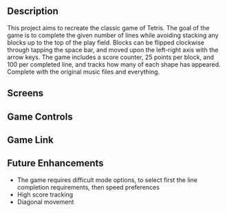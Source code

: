 
## Description
This project aims to recreate the classic game of Tetris. The goal of the game is to complete the given number of lines while avoiding stacking any blocks up to the top of the play field. Blocks can be flipped clockwise through tapping the space bar, and moved upon the left-right axis with the arrow keys. The game includes a score counter, 25 points per block, and 100 per completed line, and tracks how many of each shape has appeared. Complete with the original music files and everything. 



## Screens




## Game Controls

## Game Link


## Future Enhancements
* The game requires difficult mode options, to select first the line completion requirements, then speed preferences
* High score tracking
* Diagonal movement
